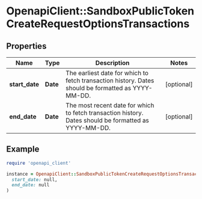 # OpenapiClient::SandboxPublicTokenCreateRequestOptionsTransactions

## Properties

| Name | Type | Description | Notes |
| ---- | ---- | ----------- | ----- |
| **start_date** | **Date** | The earliest date for which to fetch transaction history. Dates should be formatted as YYYY-MM-DD. | [optional] |
| **end_date** | **Date** | The most recent date for which to fetch transaction history. Dates should be formatted as YYYY-MM-DD. | [optional] |

## Example

```ruby
require 'openapi_client'

instance = OpenapiClient::SandboxPublicTokenCreateRequestOptionsTransactions.new(
  start_date: null,
  end_date: null
)
```

